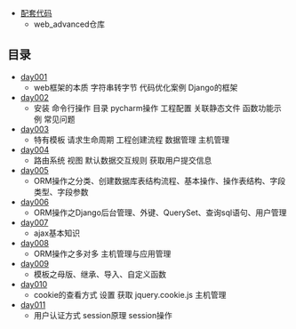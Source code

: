 - [配套代码](https://github.com/liuxingrichu/web_advanced)
	- web_advanced仓库

## 目录 ##
- [day001](https://github.com/liuxingrichu/python_lesson_notes/blob/master/Django/day001.md) 
	- web框架的本质 字符串转字节 代码优化案例 Django的框架
- [day002](https://github.com/liuxingrichu/python_lesson_notes/blob/master/Django/day002.md) 
	- 安装 命令行操作 目录 pycharm操作 工程配置 关联静态文件 函数功能示例 常见问题
- [day003](https://github.com/liuxingrichu/python_lesson_notes/blob/master/Django/day003.md) 
	- 特有模板 请求生命周期 工程创建流程 数据管理 主机管理
- [day004](https://github.com/liuxingrichu/python_lesson_notes/blob/master/Django/day004.md) 
	- 路由系统 视图 默认数据交互规则 获取用户提交信息
- [day005](https://github.com/liuxingrichu/python_lesson_notes/blob/master/Django/day005.md) 
	- ORM操作之分类、创建数据库表结构流程、基本操作、操作表结构、字段类型、字段参数
- [day006](https://github.com/liuxingrichu/python_lesson_notes/blob/master/Django/day006.md) 
	- ORM操作之Django后台管理、外键、QuerySet、查询sql语句、用户管理
- [day007](https://github.com/liuxingrichu/python_lesson_notes/blob/master/Django/day007.md) 
	- ajax基本知识
- [day008](https://github.com/liuxingrichu/python_lesson_notes/blob/master/Django/day008.md) 
	- ORM操作之多对多 主机管理与应用管理
- [day009](https://github.com/liuxingrichu/python_lesson_notes/blob/master/Django/day009.md)
	-  模板之母版、继承、导入、自定义函数
- [day010](https://github.com/liuxingrichu/python_lesson_notes/blob/master/Django/day010.md)
	- cookie的查看方式 设置 获取 jquery.cookie.js 主机管理
- [day011](https://github.com/liuxingrichu/python_lesson_notes/blob/master/Django/day011.md)
	- 用户认证方式 session原理 session操作 